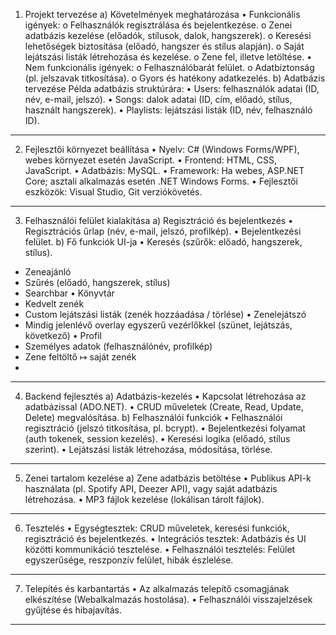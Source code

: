 1. Projekt tervezése
a) Követelmények meghatározása
•	Funkcionális igények: 
o	Felhasználók regisztrálása és bejelentkezése.
o	Zenei adatbázis kezelése (előadók, stílusok, dalok, hangszerek).
o	Keresési lehetőségek biztosítása (előadó, hangszer és stílus alapján).
o	Saját lejátszási listák létrehozása és kezelése.
o	Zene fel, illetve letöltése.
•	Nem funkcionális igények: 
o	Felhasználóbarát felület.
o	Adatbiztonság (pl. jelszavak titkosítása).
o	Gyors és hatékony adatkezelés.
b) Adatbázis tervezése
Példa adatbázis struktúrára:
•	Users: felhasználók adatai (ID, név, e-mail, jelszó).
•	Songs: dalok adatai (ID, cím, előadó, stílus, használt hangszerek).
•	Playlists: lejátszási listák (ID, név, felhasználó ID).

________________________________________

2. Fejlesztői környezet beállítása
•	Nyelv: C# (Windows Forms/WPF), webes környezet esetén JavaScript.
•	Frontend: HTML, CSS, JavaScript.
•	Adatbázis: MySQL.
•	Framework: Ha webes, ASP.NET Core; asztali alkalmazás esetén .NET Windows Forms.
•	Fejlesztői eszközök: Visual Studio, Git verziókövetés.

________________________________________

3. Felhasználói felület kialakítása
a) Regisztráció és bejelentkezés
•	Regisztrációs űrlap (név, e-mail, jelszó, profilkép).
•	Bejelentkezési felület.
b) Fő funkciók UI-ja
•	Keresés (szűrők: előadó, hangszerek, stílus).
-	Zeneajánló
-	Szűrés (előadó, hangszerek, stílus)
-	Searchbar
•	Könyvtár
-	Kedvelt zenék
-	Custom lejátszási listák (zenék hozzáadása / törlése) 
•	Zenelejátszó 
-	Mindig jelenlévő overlay egyszerű vezérlőkkel (szünet, lejátszás, következő)
•	Profil
-	Személyes adatok (felhasználónév, profilkép)
-	Zene feltöltő ↦ saját zenék
-	
________________________________________

4. Backend fejlesztés
a) Adatbázis-kezelés
•	Kapcsolat létrehozása az adatbázissal (ADO.NET).
•	CRUD műveletek (Create, Read, Update, Delete) megvalósítása.
b) Felhasználói funkciók
•	Felhasználói regisztráció (jelszó titkosítása, pl. bcrypt).
•	Bejelentkezési folyamat (auth tokenek, session kezelés).
•	Keresési logika (előadó, stílus szerint).
•	Lejátszási listák létrehozása, módosítása, törlése.

________________________________________

5. Zenei tartalom kezelése
a) Zene adatbázis betöltése
•	Publikus API-k használata (pl. Spotify API, Deezer API), vagy saját adatbázis létrehozása.
•	MP3 fájlok kezelése (lokálisan tárolt fájlok).

________________________________________

6. Tesztelés
•	Egységtesztek: CRUD műveletek, keresési funkciók, regisztráció és bejelentkezés.
•	Integrációs tesztek: Adatbázis és UI közötti kommunikáció tesztelése.
•	Felhasználói tesztelés: Felület egyszerűsége, reszponzív felület, hibák észlelése.

________________________________________
7. Telepítés és karbantartás
•	Az alkalmazás telepítő csomagjának elkészítése (Webalkalmazás hostolása).
•	Felhasználói visszajelzések gyűjtése és hibajavítás.
________________________________________
